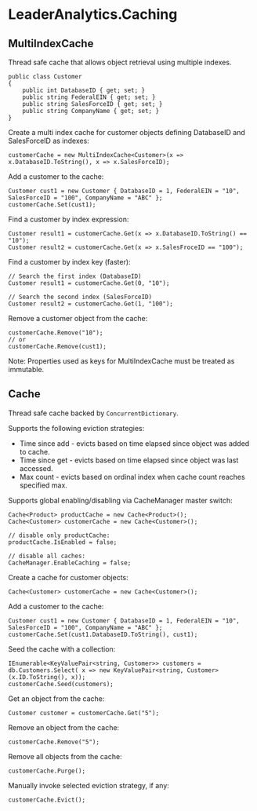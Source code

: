 # LeaderAnalytics.Caching


## MultiIndexCache

Thread safe cache that allows object retrieval using multiple indexes.  



    public class Customer
    {
        public int DatabaseID { get; set; }
        public string FederalEIN { get; set; }
        public string SalesForceID { get; set; }
        public string CompanyName { get; set; }
    }


Create a multi index cache for customer objects defining DatabaseID and SalesForceID as indexes:

    
    customerCache = new MultiIndexCache<Customer>(x => x.DatabaseID.ToString(), x => x.SalesForceID);


Add a customer to the cache:

    Customer cust1 = new Customer { DatabaseID = 1, FederalEIN = "10", SalesForceID = "100", CompanyName = "ABC" };
    customerCache.Set(cust1);


Find a customer by index expression:

    Customer result1 = customerCache.Get(x => x.DatabaseID.ToString() == "10");
    Customer result2 = customerCache.Get(x => x.SalesFroceID == "100");


Find a customer by index key (faster):

    // Search the first index (DatabaseID)
    Customer result1 = customerCache.Get(0, "10");

    // Search the second index (SalesForceID)
    Customer result2 = customerCache.Get(1, "100");


Remove a customer object from the cache:

    customerCache.Remove("10");
    // or
    customerCache.Remove(cust1);


Note:  Properties used as keys for MultiIndexCache must be treated as immutable.

## Cache

Thread safe cache backed by `ConcurrentDictionary`.

Supports the following eviction strategies:

* Time since add - evicts based on time elapsed since object was added to cache.
* Time since get - evicts based on time elapsed since object was last accessed.
* Max count - evicts based on ordinal index when cache count reaches specified max.

Supports global enabling/disabling via CacheManager master switch:

    Cache<Product> productCache = new Cache<Product>();
    Cache<Customer> customerCache = new Cache<Customer>();

    // disable only productCache:
    productCache.IsEnabled = false;    

    // disable all caches:
    CacheManager.EnableCaching = false;

     
Create a cache for customer objects:

    Cache<Customer> customerCache = new Cache<Customer>();

Add a customer to the cache:

    Customer cust1 = new Customer { DatabaseID = 1, FederalEIN = "10", SalesForceID = "100", CompanyName = "ABC" };
    customerCache.Set(cust1.DatabaseID.ToString(), cust1);

Seed the cache with a collection:

    IEnumerable<KeyValuePair<string, Customer>> customers = db.Customers.Select( x => new KeyValuePair<string, Customer>(x.ID.ToString(), x));
    customerCache.Seed(customers);

Get an object from the cache:

    Customer customer = customerCache.Get("5");

Remove an object from the cache:

    customerCache.Remove("5");

Remove all objects from the cache:

    customerCache.Purge();

Manually invoke selected eviction strategy, if any:

    customerCache.Evict();
